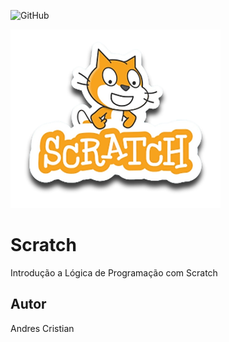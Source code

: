 ![GitHub](https://img.shields.io/github/license/andrescristian/Scratch?style=flat-square)

![Scratch](https://github.com/andrescristian/Scratch/blob/main/Assets/icons/scratch.png)

# Scratch
Introdução a Lógica de Programação com Scratch
## Autor
Andres Cristian
